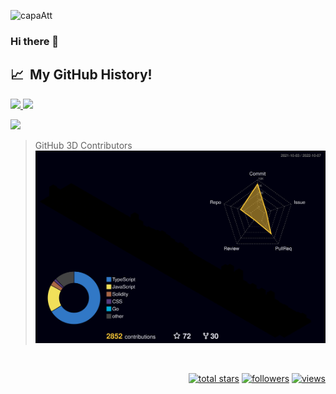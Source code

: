 

![capaAtt](https://user-images.githubusercontent.com/78517083/194404637-aa9a5e5c-1e0d-491b-9c7d-a3716d4a6246.gif)

### Hi there 👋

<!--
**ilessalobo/ilessalobo** is a ✨ _special_ ✨ repository because its `README.md` (this file) appears on your GitHub profile.

Here are some ideas to get you started:

- 🔭 I’m currently working on ...
- 🌱 I’m currently learning ...
- 👯 I’m looking to collaborate on ...
- 🤔 I’m looking for help with ...
- 💬 Ask me about ...
- 📫 How to reach me: ...
- 😄 Pronouns: ...
- ⚡ Fun fact: ...
-->

<h2> 📈 &nbsp;My GitHub History!</h2>
<a href="https://github.com/ilessalobo">
  <img height="180em" src="https://github-readme-stats.vercel.app/api?username=ilessalobo&theme=noctis_minimus&show_icons=true" />
  <img height="180em" src="https://github-readme-stats.vercel.app/api/top-langs/?username=ilessalobo&theme=noctis_minimus&layout=compact" />
</a>
  
<p align="left">
  <img src="https://capsule-render.vercel.app/api?type=waving&color=gradient&height=100&section=footer"/>
</p>

> GitHub 3D Contributors
![](./profile-3d-contrib/profile-night-rainbow.svg)

<br />

<p align="right">
  <a href="https://github.com/ilessalobo?tab=repositories&sort=stargazers">
    <img alt="total stars" title="Total stars on GitHub" src="https://custom-icon-badges.herokuapp.com/badge/dynamic/json?logo=star&color=55960c&labelColor=488207&label=Stars&style=for-the-badge&query=%24.stars&url=https://api.github-star-counter.workers.dev/user/ilessalobo"/></a>
  <a href="https://github.com/ilessalobo?tab=followers">
    <img alt="followers" title="Follow me on Github" src="https://custom-icon-badges.herokuapp.com/github/followers/ilessalobo?color=236ad3&labelColor=1155ba&style=for-the-badge&logo=person-add&label=Follow&logoColor=white"/></a>
  <a href="https://github.com/ilessalobo">
    <img alt="views" title="GitHub profile views" src="https://shields-io-visitor-counter.herokuapp.com/badge?page=ilessalobo&style=for-the-badge"/></a>
</p>

